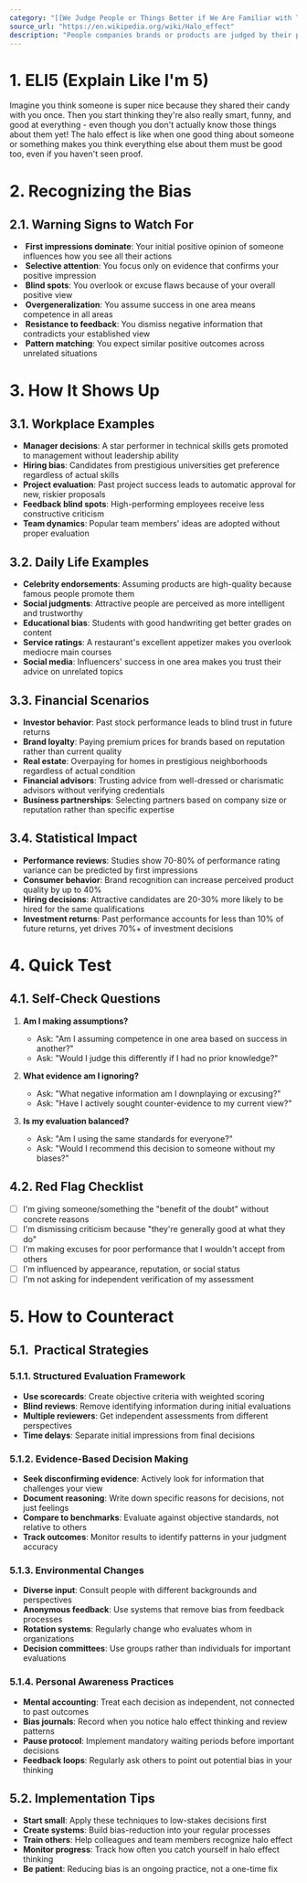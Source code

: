 ```yaml
---
category: "[[We Judge People or Things Better if We Are Familiar with Them]]"
source_url: "https://en.wikipedia.org/wiki/Halo_effect"
description: "People companies brands or products are judged by their past performance or personality even if the current or future situation has nothing to do with it."
---
```


# 1. ELI5 (Explain Like I'm 5)

Imagine you think someone is super nice because they shared their candy with you once. Then you start thinking they're also really smart, funny, and good at everything - even though you don't actually know those things about them yet! The halo effect is like when one good thing about someone or something makes you think everything else about them must be good too, even if you haven't seen proof.

# 2. Recognizing the Bias

## 2.1. Warning Signs to Watch For

- ️ **First impressions dominate**: Your initial positive opinion of someone influences how you see all their actions
- ️ **Selective attention**: You focus only on evidence that confirms your positive impression
- ️ **Blind spots**: You overlook or excuse flaws because of your overall positive view
- ️ **Overgeneralization**: You assume success in one area means competence in all areas
- ️ **Resistance to feedback**: You dismiss negative information that contradicts your established view
- ️ **Pattern matching**: You expect similar positive outcomes across unrelated situations

# 3. How It Shows Up

## 3.1. Workplace Examples

- **Manager decisions**: A star performer in technical skills gets promoted to management without leadership ability
- **Hiring bias**: Candidates from prestigious universities get preference regardless of actual skills
- **Project evaluation**: Past project success leads to automatic approval for new, riskier proposals
- **Feedback blind spots**: High-performing employees receive less constructive criticism
- **Team dynamics**: Popular team members' ideas are adopted without proper evaluation

## 3.2. Daily Life Examples

- **Celebrity endorsements**: Assuming products are high-quality because famous people promote them
- **Social judgments**: Attractive people are perceived as more intelligent and trustworthy
- **Educational bias**: Students with good handwriting get better grades on content
- **Service ratings**: A restaurant's excellent appetizer makes you overlook mediocre main courses
- **Social media**: Influencers' success in one area makes you trust their advice on unrelated topics

## 3.3. Financial Scenarios

- **Investor behavior**: Past stock performance leads to blind trust in future returns
- **Brand loyalty**: Paying premium prices for brands based on reputation rather than current quality
- **Real estate**: Overpaying for homes in prestigious neighborhoods regardless of actual condition
- **Financial advisors**: Trusting advice from well-dressed or charismatic advisors without verifying credentials
- **Business partnerships**: Selecting partners based on company size or reputation rather than specific expertise

## 3.4. Statistical Impact

- **Performance reviews**: Studies show 70-80% of performance rating variance can be predicted by first impressions
- **Consumer behavior**: Brand recognition can increase perceived product quality by up to 40%
- **Hiring decisions**: Attractive candidates are 20-30% more likely to be hired for the same qualifications
- **Investment returns**: Past performance accounts for less than 10% of future returns, yet drives 70%+ of investment decisions

# 4. Quick Test

## 4.1. Self-Check Questions

1. **Am I making assumptions?**
   - Ask: "Am I assuming competence in one area based on success in another?"
   - Ask: "Would I judge this differently if I had no prior knowledge?"

2. **What evidence am I ignoring?**
   - Ask: "What negative information am I downplaying or excusing?"
   - Ask: "Have I actively sought counter-evidence to my current view?"

3. **Is my evaluation balanced?**
   - Ask: "Am I using the same standards for everyone?"
   - Ask: "Would I recommend this decision to someone without my biases?"

## 4.2. Red Flag Checklist

- [ ] I'm giving someone/something the "benefit of the doubt" without concrete reasons
- [ ] I'm dismissing criticism because "they're generally good at what they do"
- [ ] I'm making excuses for poor performance that I wouldn't accept from others
- [ ] I'm influenced by appearance, reputation, or social status
- [ ] I'm not asking for independent verification of my assessment

# 5. How to Counteract

## 5.1. ️ Practical Strategies

### 5.1.1. **Structured Evaluation Framework**

- **Use scorecards**: Create objective criteria with weighted scoring
- **Blind reviews**: Remove identifying information during initial evaluations
- **Multiple reviewers**: Get independent assessments from different perspectives
- **Time delays**: Separate initial impressions from final decisions

### 5.1.2. **Evidence-Based Decision Making**

- **Seek disconfirming evidence**: Actively look for information that challenges your view
- **Document reasoning**: Write down specific reasons for decisions, not just feelings
- **Compare to benchmarks**: Evaluate against objective standards, not relative to others
- **Track outcomes**: Monitor results to identify patterns in your judgment accuracy

### 5.1.3. **Environmental Changes**

- **Diverse input**: Consult people with different backgrounds and perspectives
- **Anonymous feedback**: Use systems that remove bias from feedback processes
- **Rotation systems**: Regularly change who evaluates whom in organizations
- **Decision committees**: Use groups rather than individuals for important evaluations

### 5.1.4. **Personal Awareness Practices**

- **Mental accounting**: Treat each decision as independent, not connected to past outcomes
- **Bias journals**: Record when you notice halo effect thinking and review patterns
- **Pause protocol**: Implement mandatory waiting periods before important decisions
- **Feedback loops**: Regularly ask others to point out potential bias in your thinking

## 5.2. Implementation Tips

- **Start small**: Apply these techniques to low-stakes decisions first
- **Create systems**: Build bias-reduction into your regular processes
- **Train others**: Help colleagues and team members recognize halo effect
- **Monitor progress**: Track how often you catch yourself in halo effect thinking
- **Be patient**: Reducing bias is an ongoing practice, not a one-time fix

